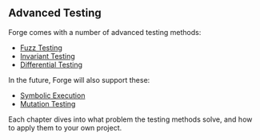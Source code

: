 ## Advanced Testing

Forge comes with a number of advanced testing methods:

- [Fuzz Testing](/forge/advanced-testing/fuzz-testing)
- [Invariant Testing](/forge/advanced-testing/invariant-testing)
- [Differential Testing](/forge/advanced-testing/differential-ffi-testing)

In the future, Forge will also support these:

- [Symbolic Execution](#)
- [Mutation Testing](#)

Each chapter dives into what problem the testing methods solve, and how to apply them to your own project.
